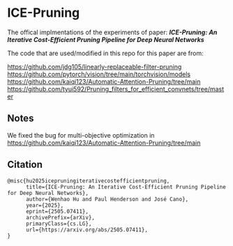 # ICE-Pruning

The offical implmentations of the experiments of paper: <em><strong>ICE-Pruning: An Iterative Cost-Efficient Pruning Pipeline for Deep Neural Networks</em></strong>

The code that are used/modified in this repo for this paper are from:

https://github.com/jdg105/linearly-replaceable-filter-pruning<br>
https://github.com/pytorch/vision/tree/main/torchvision/models<br>
https://github.com/kaiqi123/Automatic-Attention-Pruning/tree/main<br>
https://github.com/tyui592/Pruning_filters_for_efficient_convnets/tree/master

## Notes
We fixed the bug for multi-objective optimization in https://github.com/kaiqi123/Automatic-Attention-Pruning/tree/main

## Citation

```
@misc{hu2025icepruningiterativecostefficientpruning,
      title={ICE-Pruning: An Iterative Cost-Efficient Pruning Pipeline for Deep Neural Networks}, 
      author={Wenhao Hu and Paul Henderson and José Cano},
      year={2025},
      eprint={2505.07411},
      archivePrefix={arXiv},
      primaryClass={cs.LG},
      url={https://arxiv.org/abs/2505.07411}, 
}
```




